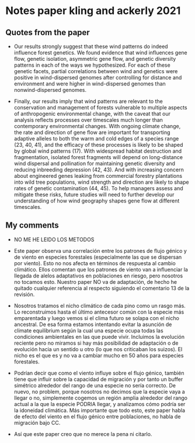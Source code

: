 # Notes paper kling and ackerly 2021


## Quotes from the paper

- Our results strongly suggest that these wind patterns do indeed influence forest genetics. We found evidence that wind influences gene flow, genetic isolation, asymmetric gene flow, and genetic diversity patterns in each of the ways we hypothesized. For each of these genetic facets, partial correlations between wind and genetics were positive in wind-dispersed genomes after controlling for distance and environment and were higher in wind-dispersed genomes than nonwind-dispersed genomes.

- Finally, our results imply that wind patterns are relevant to the conservation and management of forests vulnerable to multiple aspects of anthropogenic environmental change, with the caveat that our analysis reflects processes over timescales much longer than contemporary environmental changes. With ongoing climate change, the rate and direction of gene flow are important for transporting adaptive alleles to both the warm and cold edges of a species range (23, 40, 41), and the efficacy of these processes is likely to be shaped by global wind patterns (17). With widespread habitat destruction and fragmentation, isolated forest fragments will depend on long-distance wind dispersal and pollination for maintaining genetic diversity and reducing inbreeding depression (42, 43). And with increasing concern about engineered genes leaking from commercial forestry plantations into wild tree populations, wind strength and direction are likely to shape rates of genetic contamination (44, 45). To help managers assess and mitigate these risks, future studies will need to further develop our understanding of how wind geography shapes gene flow at different timescales.


## My comments
	
- NO ME HE LEIDO LOS METODOS

- Este paper observa una correlación entre los patrones de flujo génico y de viento en especies forestales (especialmente las que se dispersan por viento). Esto no nos afecta en términos de respuesta al cambio climático. Ellos comentan que los patrones de viento van a influenciar la llegada de alelos adaptativos en poblaciones en riesgo, pero nosotros no tocamos esto. Nuestro paper NO va de adaptación, de hecho he quitado cualquier referencia al respecto siguiendo el comentario 13 de la revisión.

- Nosotros tratamos el nicho climático de cada pino como un rasgo más. Lo reconstruimos hasta el último antecesor común con la especie más emparentada y luego vemos si el clima futuro se solapa con el nicho ancestral. De esa forma estamos intentando evitar la asunción de climate equilibrium según la cual una especie ocupa todas las condiciones ambientales en las que puede vivir. Incluimos la evolución reciente pero no miramos si hay más posibilidad de adaptación o de evolución hacia un sentido u otro (lo que nos criticaban los suizos). El nicho es el que es y no va a cambiar mucho en 50 años para especies forestales.

- Podrían decir que como el viento influye sobre el flujo génico, también tiene que influir sobre la capacidad de migración y por tanto un buffer simétrico alrededor del rango de una especie no sería correcto. De nuevo, no problem, porque nosotros no decimos que la especie vaya a llegar o no, simplemente cogemos un región amplia alrededor del rango actual a la que la especie PODRIA llegar, y analizamos cómo podría ser la idoneidad climática. Más importante que todo esto, este paper habla de efecto del viento en el flujo génico entre poblaciones, no habla de migración bajo CC.

- Así que este paper creo que no merece la pena ni citarlo.